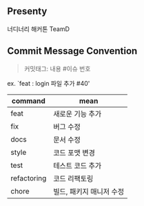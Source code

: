 ## Presenty
너디너리 해커톤 TeamD

## Commit Message Convention

> 커밋태그: 내용 #이슈 번호

ex. `feat : login 파일 추가 #40'

| command | mean |
| --- | --- |
| feat | 새로운 기능 추가 |
| fix | 버그 수정 |
| docs | 문서 수정 |
| style | 코드 포맷 변경 |
| test | 테스트 코드 추가 |
| refactoring | 코드 리팩토링 |
| chore | 빌드, 패키지 매니저 수정 |